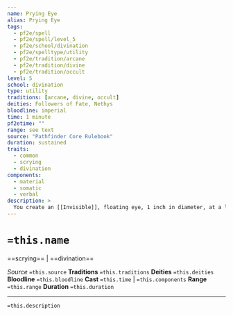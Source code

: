 ```yaml
---
name: Prying Eye
alias: Prying Eye
tags:
  - pf2e/spell
  - pf2e/spell/level_5
  - pf2e/school/divination
  - pf2e/spelltype/utility
  - pf2e/tradition/arcane
  - pf2e/tradition/divine
  - pf2e/tradition/occult
level: 5
school: divination
type: utility
traditions: [arcane, divine, occult]
deities: Followers of Fate, Nethys
bloodline: imperial
time: 1 minute
pf2etime: ""
range: see text
source: "Pathfinder Core Rulebook"
duration: sustained
traits:
  - common
  - scrying
  - divination
components:
  - material
  - somatic
  - verbal
description: >
  You create an [[Invisible]], floating eye, 1 inch in diameter, at a location you can see within 500 feet. It sees in all directions with your normal visual senses and continuously transmits what it sees to you. The first time you Sustain the Spell each round, you can either move the eye up to 30 feet, seeing only things in front of the eye, or move it up to 10 feet, seeing everything in all directions around it. There is no limit to how far from you the eye can move, but the spell ends immediately if you and the eye ever cease to be on the same plane of existence. You can attempt Seek actions through the eye if you want to attempt Perception checks with it. Any damage dealt to the eye destroys it and ends the spell.
---
```

# `=this.name`
==scrying== | ==divination==

*Source* `=this.source`
**Traditions** `=this.traditions`
**Deities** `=this.deities`
**Bloodline** `=this.bloodline`
**Cast** `=this.time` | `=this.components`
**Range** `=this.range`
**Duration** `=this.duration`

***
`=this.description`